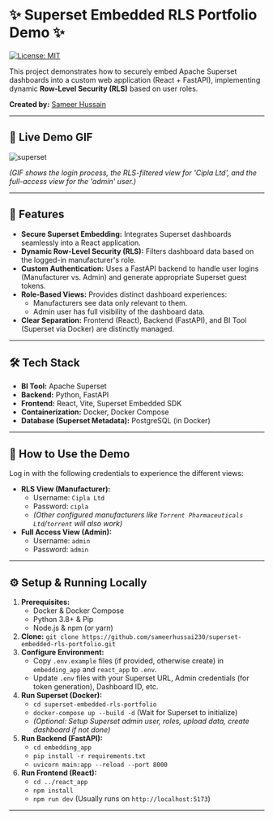 # ✨ Superset Embedded RLS Portfolio Demo ✨

[![License: MIT](https://img.shields.io/badge/License-MIT-yellow.svg)](https://opensource.org/licenses/MIT)

This project demonstrates how to securely embed Apache Superset dashboards into a custom web application (React + FastAPI), implementing dynamic **Row-Level Security (RLS)** based on user roles.

**Created by:** [Sameer Hussain](https://www.linkedin.com/in/hussainsameer/)

---

## 🚀 Live Demo GIF

![superset](https://github.com/user-attachments/assets/0abd3412-bd8c-40d3-8fd4-984bb7212e17)


*(GIF shows the login process, the RLS-filtered view for 'Cipla Ltd', and the full-access view for the 'admin' user.)*

---

## 🌟 Features

*   **Secure Superset Embedding:** Integrates Superset dashboards seamlessly into a React application.
*   **Dynamic Row-Level Security (RLS):** Filters dashboard data based on the logged-in manufacturer's role.
*   **Custom Authentication:** Uses a FastAPI backend to handle user logins (Manufacturer vs. Admin) and generate appropriate Superset guest tokens.
*   **Role-Based Views:** Provides distinct dashboard experiences:
    *   Manufacturers see data only relevant to them.
    *   Admin user has full visibility of the dashboard data.
*   **Clear Separation:** Frontend (React), Backend (FastAPI), and BI Tool (Superset via Docker) are distinctly managed.

---

## 🛠️ Tech Stack

*   **BI Tool:** Apache Superset
*   **Backend:** Python, FastAPI
*   **Frontend:** React, Vite, Superset Embedded SDK
*   **Containerization:** Docker, Docker Compose
*   **Database (Superset Metadata):** PostgreSQL (in Docker)

---

## 🔑 How to Use the Demo

Log in with the following credentials to experience the different views:

*   **RLS View (Manufacturer):**
    *   Username: `Cipla Ltd`
    *   Password: `cipla`
    *   *(Other configured manufacturers like `Torrent Pharmaceuticals Ltd`/`torrent` will also work)*
*   **Full Access View (Admin):**
    *   Username: `admin`
    *   Password: `admin`

---

## ⚙️ Setup & Running Locally

1.  **Prerequisites:**
    *   Docker & Docker Compose
    *   Python 3.8+ & Pip
    *   Node.js & npm (or yarn)
2.  **Clone:** `git clone https://github.com/sameerhussai230/superset-embedded-rls-portfolio.git`
3.  **Configure Environment:**
    *   Copy `.env.example` files (if provided, otherwise create) in `embedding_app` and `react_app` to `.env`.
    *   Update `.env` files with your Superset URL, Admin credentials (for token generation), Dashboard ID, etc.
4.  **Run Superset (Docker):**
    *   `cd superset-embedded-rls-portfolio`
    *   `docker-compose up --build -d` (Wait for Superset to initialize)
    *   *(Optional: Setup Superset admin user, roles, upload data, create dashboard if not done)*
5.  **Run Backend (FastAPI):**
    *   `cd embedding_app`
    *   `pip install -r requirements.txt`
    *   `uvicorn main:app --reload --port 8000`
6.  **Run Frontend (React):**
    *   `cd ../react_app`
    *   `npm install`
    *   `npm run dev` (Usually runs on `http://localhost:5173`)

---
